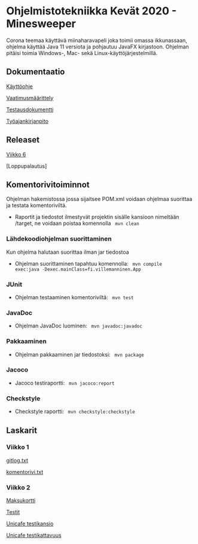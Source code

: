# Ohjelmistotekniikka Kevät 2020 - Minesweeper

Corona teemaa käyttävä miinaharavapeli joka toimii omassa ikkunassaan, ohjelma käyttää Java 11 versiota ja pohjautuu JavaFX kirjastoon. Ohjelman pitäisi toimia Windows-, Mac- sekä Linux-käyttöjärjestelmillä.


## Dokumentaatio

[Käyttöohje](https://github.com/Viltska/ot-minesweeper/blob/master/dokumentit/kayttoohje.md)

[Vaatimusmäärittely](https://github.com/Viltska/ot-harkka/blob/master/dokumentit/maarittely.md)

[Testausdokumentti](https://github.com/Viltska/ot-minesweeper/blob/master/dokumentit/testaus.md)

[Työajankirjanpito](https://github.com/Viltska/ot-minesweeper/blob/master/dokumentit/tyoaika.md)

## Releaset

[Viikko 6](https://github.com/Viltska/ot-minesweeper/releases/tag/Release)

[Loppupalautus]


## Komentorivitoiminnot
Ohjelman hakemistossa jossa sijaitsee POM.xml  voidaan ohjelmaa suorittaa ja testata komentoriviltä.

- Raportit ja tiedostot ilmestyvät projektin sisälle kansioon nimeltään /target, ne voidaan poistaa komennolla <code> mvn clean </code>

### Lähdekoodiohjelman suorittaminen

Kun ohjelma halutaan suorittaa ilman jar tiedostoa

- Ohjelman suorittaminen tapahtuu komennolla:
<code> mvn compile exec:java -Dexec.mainClass=fi.villemanninen.App </code>

### JUnit 

- Ohjelman testaaminen komentoriviltä:
 <code> mvn test </code>
 
### JavaDoc
 
 - Ohjelman JavaDoc luominen:
 <code> mvn javadoc:javadoc </code>
 
### Pakkaaminen

- Ohjelman pakkaaminen jar tiedostoksi:
<code> mvn package </code>

### Jacoco

- Jacoco testiraportti: 
<code> mvn jacoco:report </code>

### Checkstyle

- Checkstyle raportti:
<code> mvn checkstyle:checkstyle </code>



## Laskarit

### Viikko 1

[gitlog.txt](https://github.com/Viltska/ot-harkka/blob/master/laskarit/viikko1/gitlog.txt)

[komentorivi.txt](https://github.com/Viltska/ot-harkka/blob/master/laskarit/viikko1/komentorivi.txt)

### Viikko 2
[Maksukortti](https://github.com/Viltska/ot-harkka/tree/master/laskarit/viikko2/Maksukortti)

[Testit](https://github.com/Viltska/ot-harkka/tree/master/laskarit/viikko2/Maksukortti/src/test/java)

[Unicafe testikansio](https://github.com/Viltska/ot-minesweeper/tree/master/laskarit/viikko2/Unicafe/src/test/java/com/mycompany/unicafe)

[Unicafe testikattavuus](https://github.com/Viltska/ot-minesweeper/blob/master/laskarit/viikko2/kassapaate.png)
